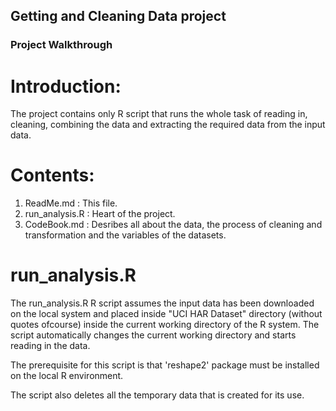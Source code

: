 ## Getting and Cleaning Data project
### Project Walkthrough

Introduction:
=============

The project contains only R script that runs the whole task of reading in, cleaning, combining the data and extracting the required data from the input data.

Contents:
=========

1. ReadMe.md :      This file.
2. run_analysis.R : Heart of the project.
3. CodeBook.md :    Desribes all about the data, the process of cleaning and transformation and the variables of the datasets.

run_analysis.R
==============

The run_analysis.R R script assumes the input data has been downloaded on the local system and placed inside "UCI HAR Dataset" directory (without quotes ofcourse) inside the current working directory of the R system. The script automatically changes the current working directory and starts reading in the data.

The prerequisite for this script is that 'reshape2' package must be installed on the local R environment.

The script also deletes all the temporary data that is created for its use.
